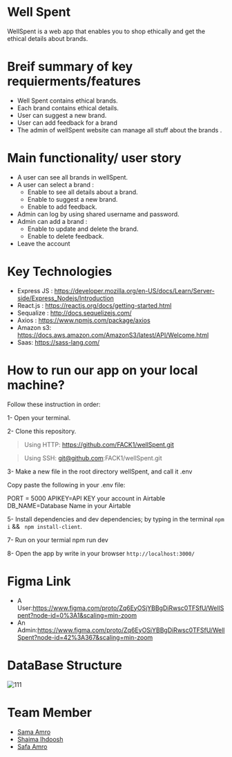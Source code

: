 # Well Spent

WellSpent is a web app that enables you to shop ethically and get the ethical details about brands.   

# Breif summary of key requierments/features
- Well Spent contains ethical brands.
- Each brand contains ethical details.
- User can suggest a new brand.
- User can add feedback for a brand
- The admin of wellSpent website can manage all stuff about the brands .

 
# Main functionality/ user story
- A user can see all brands in wellSpent.
 - A user can select a brand :
    - Enable to see all details about a brand.
    - Enable to suggest a new brand.
    - Enable to add feedback.
 - Admin can log by using shared username and password.
 - Admin can add a brand :
    - Enable to update and delete the brand.
    - Enable to delete feedback.
 - Leave the account
 
 # Key Technologies   
 - Express JS : https://developer.mozilla.org/en-US/docs/Learn/Server-side/Express_Nodejs/Introduction
 - React.js : https://reactjs.org/docs/getting-started.html
 - Sequalize : http://docs.sequelizejs.com/
 - Axios : https://www.npmjs.com/package/axios
 - Amazon s3: https://docs.aws.amazon.com/AmazonS3/latest/API/Welcome.html
 - Saas: https://sass-lang.com/
 
 # How to run our app on your local machine?
 Follow these instruction in order:

1- Open your terminal.

2- Clone this repository.

  > Using HTTP: https://github.com/FACK1/wellSpent.git
  
  > Using SSH: git@github.com:FACK1/wellSpent.git

3- Make a new file in the root directory wellSpent, and call it .env

   Copy paste the following in your .env file:
   
   PORT = 5000
   APIKEY=API KEY your account in Airtable
   DB_NAME=Database Name in your Airtable
     
5- Install dependencies and dev dependencies; by typing in the terminal ```npm i``` && ``` npm install-client```.

7- Run on your termial npm run dev

8- Open the app by write in your browser `http://localhost:3000/`
 


# Figma Link
 - A User:https://www.figma.com/proto/Zq6EyOSjYBBgDiRwsc0TFSfU/WellSpent?node-id=0%3A1&scaling=min-zoom
 - An Admin:https://www.figma.com/proto/Zq6EyOSjYBBgDiRwsc0TFSfU/WellSpent?node-id=42%3A367&scaling=min-zoom

# DataBase Structure 
![111](https://user-images.githubusercontent.com/35188117/54487653-44a35480-48a1-11e9-9857-45ec9e62c430.png)


# Team Member
- [Sama Amro](https://github.com/Samaamro20)
- [Shaima Ihdoosh](https://github.com/shaima96)
- [Safa Amro](https://github.com/safaaamro)
    
